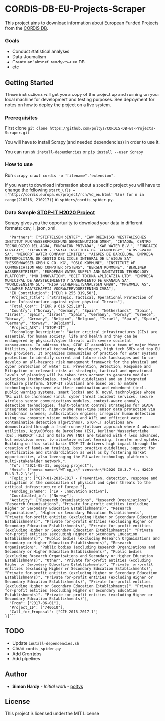 # CORDIS-DB-EU-Projects-Scraper

This project aims to download information about European Funded Projects from the [CORDIS DB](http://cordis.europa.eu/home_en.html).

### Goals

* Conduct statistical analyses
* Data-Journalism
* Create an 'almost' ready-to-use DB
* etc

## Getting Started

These instructions will get you a copy of the project up and running on your local machine for development and testing purposes. See deployment for notes on how to deploy the project on a live system.

### Prerequisites

First clone ```git clone https://github.com/poltys/CORDIS-DB-EU-Projects-Scraper.git```

You will have to install Scrapy (and needed dependencies) in order to use it.

You can run ```sh install-dependencies``` or ```pip install --user Scrapy```

### How to use

Run ```scrapy crawl cordis -o "filename"."extension"```.

If you want to download information about a specific project you will have to change the following ```start_urls = ['http://cordis.europa.eu/project/rcn/%d_en.html' %(n) for n in range(210216, 210217)]``` in ```spiders/cordis_spider.py```.

### Data Sample [STOP-IT H2020 Project](http://cordis.europa.eu/project/rcn/210216_en.html)

Scrapy gives you the opportunity to download your data in different formats: csv, jl, json, xml.

```[{
  "Partners": ["STIFTELSEN SINTEF", "IWW RHEINISCH WESTFALISCHES INSTITUT FUR WASSERFORSCHUNG GEMEINNUTZIGE GMBH", "CETAQUA, CENTRO TECNOLOGICO DEL AGUA, FUNDACION PRIVADA", "KWR WATER B.V.", "FUNDACIO EURECAT", "TECHNION - ISRAEL INSTITUTE OF TECHNOLOGY", "ATOS SPAIN SA", "MEKOROT WATER COMPANY LIMITED", "AIGUES DE BARCELONA, EMPRESA METROPOLITANA DE GESTIO DEL CICLE INTEGRAL DE L'AIGUA SA", "HESSENWASSER GMBH & CO. KG", "OSLO KOMMUNE", "INSTITUTE OF COMMUNICATION AND COMPUTER SYSTEMS", "BERGEN KOMMUNE", "BERLINER WASSERBETRIEBE", "EUROPEAN WATER SUPPLY AND SANITATION TECHNOLOGY PLATFORM", "PNO INNOVATION", "BEIT TOCHNA APLICATZIA LTD", "EMPRESA MUNICIPAL DE ABASTECIMIENTO Y SANEAMIENTO DE GRANADA SA", "WORLDSENSING SL", "RISA SICHERHEITSANALYSEN GMBH", "MNEMONIC AS", "VLAAMSE MAATSCHAPPIJ VOORWATERVOORZIENING CVBA"],
  "EU_Contribution": ["EUR 8 255 319,50"],
  "Project_Title": ["Strategic, Tactical, Operational Protection of water Infrastructure against cyber-physical Threats"],
  "Total_Cost": ["EUR 9 616 525,18"],
  "Country": ["Norway", "Germany", "Spain", "Netherlands", "Spain", "Israel", "Spain", "Israel", "Spain", "Germany", "Norway", "Greece", "Norway", "Germany", "Belgium", "Belgium", "Israel", "Spain", "Spain", "Germany", "Norway", "Belgium"],
  "Project_ACR": ["STOP-IT"],
  "Technology_Description": "Water critical infrastructures (CIs) are essential for human society, life and health and they can be endangered by physical/cyber threats with severe societal consequences. To address this, STOP-IT assembles a team of major Water Utilities, industrial technology developers, high tech SMEs and top EU R&D providers. It organizes communities of practice for water systems protection to identify current and future risk landscapes and to co-develop an all-hazards risk management framework for the physical and cyber protection of water CIs. Prevention, Detection, Response and Mitigation of relevant risks at strategic, tactical and operational levels of planning will be taken into account to generate modular solutions (technologies, tools and guidelines) and an integrated software platform. STOP-IT solutions are based on: a) mature technologies improved via their combination and embedment (incl. public warning systems, smart locks) and b) novel technologies whose TRL will be increased (incl. cyber threat incident services, secure wireless sensor communications modules, context-aware anomaly detection technologies; fault-tolerant control strategies for SCADA integrated sensors, high-volume real-time sensor data protection via blockchain schemes; authorization engines; irregular human detection using new computer vision methods and WiFi and efficient water contamination detection algorithms). STOP-IT solutions are demonstrated through a front-runner/follower approach where 4 advanced utilities, Aig\u00fces de Barcelona (ES), Berliner Wasserbetriebe (DE), MEKOROT (IL) and Oslo VAV (NO) are twinned with 4 less advanced, but ambitious ones, to stimulate mutual learning, transfer and uptake. Building on this solid basis STOP-IT delivers high impact through the creation of hands-on training, best practice guidelines, support for certification and standardization as well as by fostering market opportunities, also leveraging the EU water technology platform's multi-stakeholder network.",
  "To": ["2021-05-31, ongoing project"],
  "Meta": ["<meta name=\"WT.cg_s\" content=\"H2020-EU.3.7.4., H2020-EU.3.7.2.\">"],
  "Topic_s": ["CIP-01-2016-2017 - Prevention, detection, response and mitigation of the combination of physical and cyber threats to the critical infrastructure of Europe."],
  "Funding_scheme": ["IA - Innovation action"],
  "Coordinated_in": ["Norway"],
  "Activity": ["Research Organisations", "Research Organisations", "Research Organisations", "Private for-profit entities (excluding Higher or Secondary Education Establishments)", "Research Organisations", "Higher or Secondary Education Establishments", "Private for-profit entities (excluding Higher or Secondary Education Establishments)", "Private for-profit entities (excluding Higher or Secondary Education Establishments)", "Private for-profit entities (excluding Higher or Secondary Education Establishments)", "Private for-profit entities (excluding Higher or Secondary Education Establishments)", "Public bodies (excluding Research Organisations and Secondary or Higher Education Establishments)", "Research Organisations", "Public bodies (excluding Research Organisations and Secondary or Higher Education Establishments)", "Public bodies (excluding Research Organisations and Secondary or Higher Education Establishments)", "Other", "Private for-profit entities (excluding Higher or Secondary Education Establishments)", "Private for-profit entities (excluding Higher or Secondary Education Establishments)", "Private for-profit entities (excluding Higher or Secondary Education Establishments)", "Private for-profit entities (excluding Higher or Secondary Education Establishments)", "Private for-profit entities (excluding Higher or Secondary Education Establishments)", "Private for-profit entities (excluding Higher or Secondary Education Establishments)", "Private for-profit entities (excluding Higher or Secondary Education Establishments)"],
  "From": ["2017-06-01"],
  "Project_ID": ["740610"],
  "Call_for_Proposal": ["CIP-2016-2017-1"]
}]```
```

## TODO

* Update ```install-dependencies.sh```
* Clean ```cordis_spider.py```
* Add Cron jobs
* Add pipelines

## Author

* **Simon Hardy** - *Initial work* - [poltys](https://github.com/poltys)

## License

This project is licensed under the MIT License 

